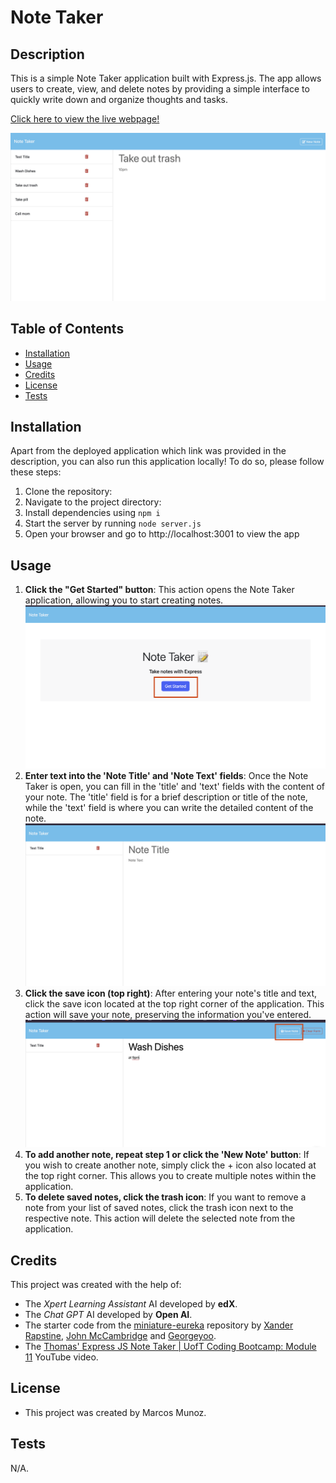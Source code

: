 # Note Taker

## Description

This is a simple Note Taker application built with Express.js. The app allows users to create, view, and delete notes by providing a simple interface to quickly write down and organize thoughts and tasks.

[Click here to view the live webpage!](https://marcusmr15-note-taker-565899f027e7.herokuapp.com/)

![General overview of the webpage](./public/assets/images/general-overview.png)

## Table of Contents

* [Installation](#installation)
* [Usage](#usage)
* [Credits](#credits)
* [License](#license)
* [Tests](#tests)

## Installation

Apart from the deployed application which link was provided in the description, you can also run this application locally! To do so, please follow these steps:

1. Clone the repository:
2. Navigate to the project directory:
3. Install dependencies using `npm i`
4. Start the server by running `node server.js`
5. Open your browser and go to http://localhost:3001 to view the app

## Usage

1. __Click the "Get Started" button__: This action opens the Note Taker application, allowing you to start creating notes.
![Get started button location](./public/assets/images/get-started.png)
2. __Enter text into the 'Note Title' and 'Note Text' fields__: Once the Note Taker is open, you can fill in the 'title' and 'text' fields with the content of your note. The 'title' field is for a brief description or title of the note, while the 'text' field is where you can write the detailed content of the note.
![Visual reference of where to write the note](./public/assets/images/new-note.png)
3. __Click the save icon (top right)__: After entering your note's title and text, click the save icon located at the top right corner of the application. This action will save your note, preserving the information you've entered.
![Save icon location](./public/assets/images/save-note.png)
4. __To add another note, repeat step 1 or click the 'New Note' button__: If you wish to create another note, simply click the + icon also located at the top right corner. This allows you to create multiple notes within the application.
5. __To delete saved notes, click the trash icon__: If you want to remove a note from your list of saved notes, click the trash icon next to the respective note. This action will delete the selected note from the application.

## Credits

This project was created with the help of:
* The _Xpert Learning Assistant_ AI developed by __edX__.
* The _Chat GPT_ AI developed by __Open AI__.
* The starter code from the [miniature-eureka](https://github.com/coding-boot-camp/miniature-eureka) repository by [Xander Rapstine](https://github.com/Xandromus), [John McCambridge](https://github.com/nol166) and [Georgeyoo](https://github.com/Georgeyoo).
* The [Thomas' Express JS Note Taker | UofT Coding Bootcamp: Module 11](https://www.youtube.com/watch?v=-UiqzvUe360) YouTube video.

## License

* This project was created by Marcos Munoz.

## Tests

N/A.
